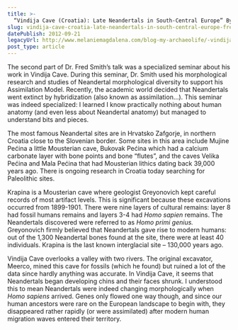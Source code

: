 ```yaml
---
title: >-
  “Vindija Cave (Croatia): Late Neandertals in South-Central Europe” By Fred Smith (Loyola University)
slug: vindija-cave-croatia-late-neandertals-in-south-central-europe-fred-smith
datePublish: 2012-09-21
legacyUrl: http://www.melaniemagdalena.com/blog-my-archaeolife/-vindija-cave-croatia-late-neandertals-in-south-central-europe-by-fred-smith-loyola-university-a-specialized-seminar
post_type: article
---
```


The second part of Dr. Fred Smith’s talk was a specialized seminar about his work in Vindija Cave. During this seminar, Dr. Smith used his morphological research and studies of Neandertal morphological diversity to support his Assimilation Model. Recently, the academic world decided that Neandertals went extinct by hybridization (also known as assimilation…). This seminar was indeed specialized: I learned I know practically nothing about human anatomy (and even less about Neandertal anatomy) but managed to understand bits and pieces.
  
The most famous Neandertal sites are in Hrvatsko Zafgorje, in northern Croatia close to the Slovenian border. Some sites in this area include Mujine Pećina a little Mousterian cave, Bukovak Pećina which had a calcium carbonate layer with bone points and bone “flutes”, and the caves Velika Pećina and Mala Pećina that had Mousterian lithics dating back 39,000 years ago. There is ongoing research in Croatia today searching for Paleolithic sites.  
  
Krapina is a Mousterian cave where geologist Greyonovich kept careful records of most artifact levels. This is significant because these excavations occurred from 1899-1901. There were nine layers of cultural remains: layer 8 had fossil humans remains and layers 3-4 had _Homo sapien_ remains. The Neandertals discovered were referred to as _Homo primi genius._ Greyonovich firmly believed that Neandertals gave rise to modern humans: out of the 1,300 Neandertal bones found at the site, there were at least 40 individuals. Krapina is the last known interglacial site – 130,000 years ago.  
  
Vindija Cave overlooks a valley with two rivers. The original excavator, Meerco, mined this cave for fossils (which he found) but ruined a lot of the data since hardly anything was accurate. In Vindija Cave, it seems that Neandertals began developing chins and their faces shrunk. I understood this to mean Neandertals were indeed changing morphologically when _Homo sapiens_ arrived. Genes only flowed one way though, and since our human ancestors were rare on the European landscape to begin with, they disappeared rather rapidly (or were assimilated) after modern human migration waves entered their territory.
